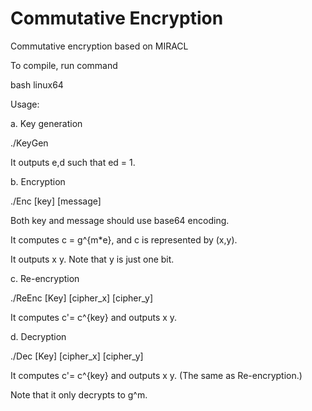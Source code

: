 Commutative Encryption
==========

Commutative encryption based on MIRACL

To compile, run command

bash linux64

Usage:

a. Key generation

./KeyGen

It outputs e,d such that ed = 1.

b. Encryption

./Enc [key] [message]

Both key and message should use base64 encoding.

It computes c = g^{m*e}, and c is represented by (x,y).

It outputs x y. Note that y is just one bit.

c. Re-encryption

./ReEnc [Key] [cipher_x] [cipher_y]

It computes c'= c^{key} and outputs x y.

d. Decryption

./Dec [Key] [cipher_x] [cipher_y]

It computes c'= c^{key} and outputs x y. (The same as Re-encryption.)

Note that it only decrypts to g^m.
